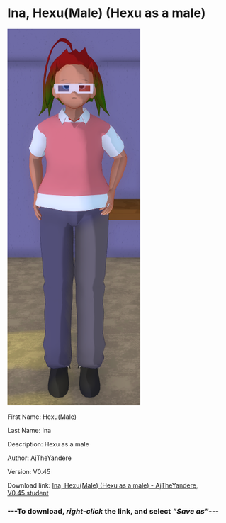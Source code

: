 # Ina, Hexu(Male) (Hexu as a male)

<img src = "https://raw.githubusercontent.com/Arbiter1223/Daigaku-Gurashi-Custom-Students/master/Students/Files/Ina%2C%20Hexu(Male)%20(Hexu%20as%20a%20male).png">

First Name: Hexu(Male)

Last Name: Ina

Description: Hexu as a male

Author: AjTheYandere

Version: V0.45

Download link: <a href="https://raw.githubusercontent.com/Arbiter1223/Daigaku-Gurashi-Custom-Students/master/Students/Files/Ina%2C%20Hexu(Male)%20(Hexu%20as%20a%20male)%20-%20AjTheYandere%2C%20V0.45.student">Ina, Hexu(Male) (Hexu as a male) - AjTheYandere, V0.45.student</a>

### ---**To download, _right-click_ the link, and select _"Save as"_**---
